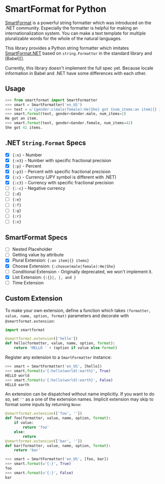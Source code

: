 # SmartFormat for Python

[SmartFormat][] is a powerful string formatter which was introduced on the .NET
community.  Especially the formatter is helpful for making an
internationalization system.  You can make a text template for multiple
pluralizable words for the whole of the natural languages.

This library provides a Python string formatter which imitates
[SmartFormat.NET][] based on `string.Formatter` in the standard library and
[Babel][].

Currently, this library doesn't implement the full spec yet.  Because locale
information in Babel and .NET have some differences with each other.

[SmartFormat]: https://github.com/scottrippey/SmartFormat
[SmartFormat.NET]: https://github.com/scottrippey/SmartFormat.NET

## Usage

```python
>>> from smartformat import SmartFormatter
>>> smart = SmartFormatter('en_US')
>>> text = u'{gender:c(male|female):He|She} got {num_items:an item|{} items}.'
>>> smart.format(text, gender=Gender.male, num_items=1)
He got an item.
>>> smart.format(text, gender=Gender.female, num_items=42)
She got 42 items.
```

## .NET `String.Format` Specs

- [x] `{:n}` - Number
- [x] `{:n3}` - Number with specific fractional precision
- [x] `{:p}` - Percent
- [x] `{:p3}` - Percent with specific fractional precision
- [x] `{:c}` - Currency (JPY symbol is different with .NET)
- [x] `{:c3}` - Currency with specific fractional precision
- [ ] `{:-c}` - Negative currency
- [ ] `{:d}`
- [ ] `{:e}`
- [ ] `{:f}`
- [ ] `{:g}`
- [ ] `{:r}`
- [ ] `{:x}`

## SmartFormat Specs

- [ ] Nested Placeholder
- [ ] Getting value by attribute
- [x] Plural Extension: `{:an item|{} items}`
- [x] Choose Extension: `{:choose(male|female):He|She}`
- [ ] Conditional Extension - Originally deprecated, we won't implement it.
- [x] List Extension: `{:{}|, |, and }`
- [ ] Time Extension

## Custom Extension

To make your own extension, define a function which takes `(formatter, value,
name, option, format)` parameters and decorate with `@smartformat.extension`:

```python
import smartformat

@smartformat.extension(['hello'])
def hello(formatter, value, name, option, format):
    return 'HELLO ' + (option if value else format)
```

Register any extension to a `SmartFormatter` instance:

```python
>>> smart = SmartFormatter('en_US', [hello])
>>> smart.format(u'{:hello(world):earth}', True)
HELLO world
>>> smart.format(u'{:hello(world):earth}', False)
HELLO earth
```

An extension can be dispatched without name implicitly.  If you want to do so,
set `''` as a one of the extension names.  Implicit extension may skip to
format some inputs by returning `None`:

```python
@smartformat.extension(['foo', ''])
def foo(formatter, value, name, option, format):
    if value:
        return 'foo'
    else:
        return
@smartformat.extension(['bar', ''])
def bar(formatter, value, name, option, format):
    return 'bar'
```

```python
>>> smart = SmartFormatter('en_US', [foo, bar])
>>> smart.format(u'{:}', True)
foo
>>> smart.format(u'{:}', False)
bar
```
